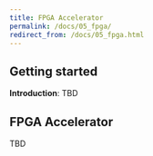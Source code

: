 ```yaml
---
title: FPGA Accelerator
permalink: /docs/05_fpga/
redirect_from: /docs/05_fpga.html
---
```


## Getting started

**Introduction**:  TBD

## FPGA Accelerator

TBD